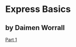 # Express Basics

by Daimen Worrall
---
[Part 1](https://medium.com/@daimenworrall/express-basics-part-1-ab8369919ea5)
